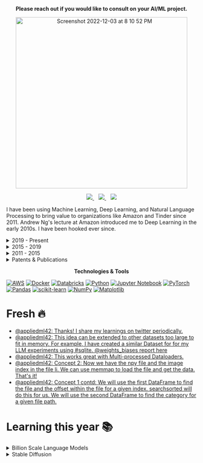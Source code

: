 
<p align="center"><b>Please reach out if you would like to consult on your AI/ML project.</b></p>

<p align="center">
<img width="454" alt="Screenshot 2022-12-03 at 8 10 52 PM" src="https://user-images.githubusercontent.com/88844341/205474021-a1bae1a2-5570-4d31-a996-867945f692f4.png">
</p>

<p align="center">
  <a href="https://www.linkedin.com/in/abhishekpatnia/">
    <img src="https://img.shields.io/badge/linkedin-%230077B5.svg?&style=for-the-badge&logo=linkedin&logoColor=white" />
  </a>&nbsp;&nbsp;
  <a href="https://twitter.com/appliedml42">
    <img src="https://img.shields.io/badge/Twitter-1DA1F2?style=for-the-badge&logo=twitter&logoColor=white" />
  </a>&nbsp;&nbsp;
  <a href="mailto:appliedml42@gmail.com">
    <img src="https://img.shields.io/badge/Gmail-D14836?style=for-the-badge&logo=gmail&logoColor=white" />
  </a>
</p>

I have been using Machine Learning, Deep Learning, and Natural Language Processing to bring value to organizations like Amazon and Tinder since 2011. Andrew Ng's lecture at Amazon introduced me to Deep Learning in the early 2010s. I have been hooked ever since. 

<details><summary>2019 - Present</summary>

## Staff Machine Learning Engineer & Technical Lead, Trust&Safety@Tinder

+ Lead a team of Machine Learning Engineers(dotted line reporting) that is responsible for significant Trust and Safety KPIs. Responsible for hiring, mentoring, and team charter.
+ Pioneered the idea of using human moderation logs to generate weakly labeled training data at Tinder.
+ Led the team’s adoption of CNNs and Transformers for all text classification projects. Significant contributions include setting up from-scratch pre-training patterns for Transformers, Domain-specific tokenization, and text pre-processing algorithms to handle adversarial behavior.
+ Created and led (dotted line) the Escalation and Early Warning team. This team of analysts is responsible for tracking global Trust and Safety KPIs and continuously optimizing detection strategies. Invented KPIs that Trust and Safety org adopted to measure OKRs. This team also provides continuous       feedback to MLEs on new trends and keeps them updated on where to focus while improving their models.
+ Invented many high ROI and robust non-ML detection algorithms. Significantly ones include combining user reporting with early-in-the-funnel signals to catch bad actors robustly and anomaly detection in user-generated text content.
</details>

<details><summary>2015 - 2019</summary>

## Senior Applied Scientist & Technical Lead, Search Experience@Amazon

+ Technical Lead for a team of 6 Applied Scientists working on query understanding.
+ Led the R&D and deployment of Search Experience's first query -> category Deep Learning model. This was a Recurrent Neural Network text classification model trained on months of search logs. This model became the foundation for many other products in the team that needed an understanding of query categories.
+ Pioneered GPU-enabled development, training, inference practices, and infrastructure for Deep Learning in the team. This infrastructure is based on AWS Batch and Docker.
</details>

<details><summary>2011 - 2015</summary>

## Software Engineer, Kindle@Amazon
  
+ Founding engineer on the X-Ray team. This feature identifies topics, characters, images, and important sections of a book. This information is presented to the user in a intuitive user interface. This feature is part of the Amazon Kindle reading experience.
+ Developed algorithms to associate the different aliases used for a character to a single entity. For example, the algorithm will ensure that Mr. Potter and Harry Potter are associated with the same character.
+ Generated n-gram count statistics across the whole Kindle catalog using Map-Reduce and Dynamo DB. This data is used for topic modeling. 
+ Developed the algorithms for identifying critical passages in a book by crowd-sourcing highlight behavior across all Kindle users.
</details>

<details><summary>Patents & Publications</summary>
  
+ Text Classifiers for Small Scale Relevance
+ [Digital Content excerpt Identification](https://patents.google.com/patent/US9910916B1/en)
+ [Identifying entities in a digital work](https://patents.google.com/patent/US9639518B1/en)
+ [Identifying topics in a digital work](https://patents.google.com/patent/US9613003B1/en)
+ [Visual representation of supplemental information for a digital work • Providing supplemental information for a digital work](https://patents.google.com/patent/US20130080881A1/en)
+ [Providing supplemental information for a digital work](https://patents.google.com/patent/US8842085B1/en)
+ [Presenting content in multiple languages](https://patents.google.com/patent/US9684641B1/en)
+ [Providing supplemental information for a digital work in a user interface](https://patents.google.com/patent/US9128581B1/en)
+ [Navigating supplemental information for a digital work](https://patents.google.com/patent/US9471547B1/en)
+ [Display screen having a graphical user interface for providing supplemental information of a digital work](https://patents.google.com/patent/USD674810S1/en)
+ [Layout-aware text extraction from full-text PDF of scientific articles](https://scfbm.biomedcentral.com/articles/10.1186/1751-0473-7-7)
</details>

<p align="center"><b>Technologies & Tools</b></p>

[![AWS](https://img.shields.io/badge/AWS-%23FF9900.svg?style=for-the-badge&logo=amazon-aws&logoColor=white)](https://aws.amazon.com)
[![Docker](https://img.shields.io/badge/docker-%230db7ed.svg?style=for-the-badge&logo=docker&logoColor=white)](https://www.docker.com)
[![Databricks](https://img.shields.io/badge/Databricks-FF3621?style=for-the-badge&logo=Databricks&logoColor=white)](https://www.databricks.com)
[![Python](https://img.shields.io/badge/Python-3776AB?style=for-the-badge&logo=python&logoColor=white)](https://www.python.org)
[![Jupyter Notebook](https://img.shields.io/badge/jupyter-%23FA0F00.svg?style=for-the-badge&logo=jupyter&logoColor=white)](https://jupyter.org)
[![PyTorch](https://img.shields.io/badge/PyTorch-%23EE4C2C.svg?style=for-the-badge&logo=PyTorch&logoColor=white)](https://pytorch.org)
[![Pandas](https://img.shields.io/badge/pandas-%23150458.svg?style=for-the-badge&logo=pandas&logoColor=white)](https://pandas.pydata.org)
[![scikit-learn](https://img.shields.io/badge/scikit--learn-%23F7931E.svg?style=for-the-badge&logo=scikit-learn&logoColor=white)](https://scikit-learn.org/stable/)
[![NumPy](https://img.shields.io/badge/numpy-%23013243.svg?style=for-the-badge&logo=numpy&logoColor=white)](https://numpy.org)
[![Matplotlib](https://img.shields.io/badge/Matplotlib-%23ffffff.svg?style=for-the-badge&logo=Matplotlib&logoColor=black)](https://matplotlib.org)

# Fresh 🔥
<!--START_SECTION:feed-->
* [@appliedml42: Thanks! I share my learnings on twitter periodically.](https:&#x2F;&#x2F;twitter.com&#x2F;appliedml42&#x2F;status&#x2F;1599487878916366337)
* [@appliedml42: This idea can be extended to other datasets too large to fit in memory. For example, I have created a similar Dataset for for my LLM experiments using #sqlite. @weights_biases report here](https:&#x2F;&#x2F;twitter.com&#x2F;appliedml42&#x2F;status&#x2F;1599487877423206400)
* [@appliedml42: This works great with Multi-processed Dataloaders.](https:&#x2F;&#x2F;twitter.com&#x2F;appliedml42&#x2F;status&#x2F;1599487875246014466)
* [@appliedml42: Concept 2: Now we have the npy file and the image index in the file li. We can use memmap to load the file and get the data. That&#39;s it!](https:&#x2F;&#x2F;twitter.com&#x2F;appliedml42&#x2F;status&#x2F;1599487862139162624)
* [@appliedml42: Concept 1 contd: We will use the first DataFrame to find the file and the offset within the file for a given index. searchsorted will do this for us. We will use the second DataFrame to find the category for a given file path.](https:&#x2F;&#x2F;twitter.com&#x2F;appliedml42&#x2F;status&#x2F;1599487858808860672)
<!--END_SECTION:feed-->

# Learning this year 📚
<details><summary>Billion Scale Language Models</summary>
  
Billion-scale language models like GPT-2 and GPT-3 and their derivatives have become essential models for accomplishing traditional NLP tasks like classifications. At the same time, they have opened the door to possibilities like code generation. Understanding and training these models require a deep understanding of Transformers and how to train them across multiple GPUs on billions of tokens. In these experiments, I am learning how to train billion parameter models on multiple GPUs on billions of tokens. For more details, go to this [repository](https://github.com/appliedml42/language-modeling). 
</details>

<details><summary>Stable Diffusion</summary>

Stable Diffusion is revolutionizing the Generative AI field. New text-to-image models like DreamBooth are making art accessible to many more people. My personal experience is in Natural Language Processing; however, lucky for me, FastAI just released a new course on Stable Diffusion. I am excited to learn and follow along—more details in this [repository](https://github.com/appliedml42/fastai-stable-diffusion). 
</details>
